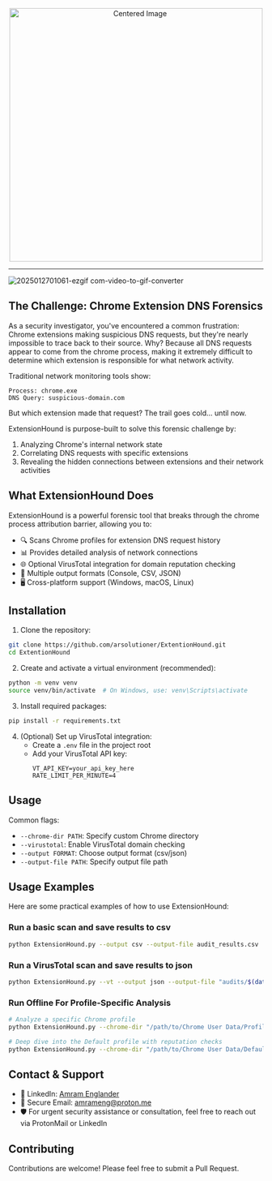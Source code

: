 <p align="center">
  <img src="https://github.com/user-attachments/assets/cb493d1f-b689-466b-839d-52ef506b211e" alt="Centered Image" width="500">
</p>

<hr />

![2025012701061-ezgif com-video-to-gif-converter](https://github.com/user-attachments/assets/7b6b0073-8856-4e44-bd3a-dab4ecebda3b)

## The Challenge: Chrome Extension DNS Forensics

As a security investigator, you've encountered a common frustration: Chrome extensions making suspicious DNS requests, but they're nearly impossible to trace back to their source. Why? Because all DNS requests appear to come from the chrome process, making it extremely difficult to determine which extension is responsible for what network activity.

Traditional network monitoring tools show:
```
Process: chrome.exe
DNS Query: suspicious-domain.com
```
But which extension made that request? The trail goes cold... until now.

ExtensionHound is purpose-built to solve this forensic challenge by:
1. Analyzing Chrome's internal network state
2. Correlating DNS requests with specific extensions
3. Revealing the hidden connections between extensions and their network activities


## What ExtensionHound Does

ExtensionHound is a powerful forensic tool that breaks through the chrome process attribution barrier, allowing you to:
- 🔍 Scans Chrome profiles for extension DNS request history
- 📊 Provides detailed analysis of network connections
- 🌐 Optional VirusTotal integration for domain reputation checking
- 📁 Multiple output formats (Console, CSV, JSON)
- 🖥️ Cross-platform support (Windows, macOS, Linux)

## Installation

1. Clone the repository:
```bash
git clone https://github.com/arsolutioner/ExtentionHound.git
cd ExtentionHound
```

2. Create and activate a virtual environment (recommended):
```bash
python -m venv venv
source venv/bin/activate  # On Windows, use: venv\Scripts\activate
```

3. Install required packages:
```bash
pip install -r requirements.txt
```

4. (Optional) Set up VirusTotal integration:
   - Create a `.env` file in the project root
   - Add your VirusTotal API key:
     ```
     VT_API_KEY=your_api_key_here
     RATE_LIMIT_PER_MINUTE=4
     ```

## Usage

Common flags:
- `--chrome-dir PATH`: Specify custom Chrome directory
- `--virustotal`: Enable VirusTotal domain checking
- `--output FORMAT`: Choose output format (csv/json)
- `--output-file PATH`: Specify output file path

## Usage Examples

Here are some practical examples of how to use ExtensionHound:

### Run a basic scan and save results to csv
```bash
python ExtensionHound.py --output csv --output-file audit_results.csv
```

### Run a VirusTotal scan and save results to json
```bash
python ExtensionHound.py --vt --output json --output-file "audits/$(date +%Y-%m-%d)_security_report.json"
```

### Run Offline For Profile-Specific Analysis
```bash
# Analyze a specific Chrome profile
python ExtensionHound.py --chrome-dir "/path/to/Chrome User Data/Profile 1"

# Deep dive into the Default profile with reputation checks
python ExtensionHound.py --chrome-dir "/path/to/Chrome User Data/Default" --vt
```
## Contact & Support

- 💼 LinkedIn: [Amram Englander](https://www.linkedin.com/in/amram-englander-a23a6a89/)
- 📧 Secure Email: amrameng@proton.me
- 🛡️ For urgent security assistance or consultation, feel free to reach out via ProtonMail or LinkedIn

## Contributing

Contributions are welcome! Please feel free to submit a Pull Request.
